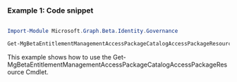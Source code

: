 ### Example 1: Code snippet

```powershell

Import-Module Microsoft.Graph.Beta.Identity.Governance

Get-MgBetaEntitlementManagementAccessPackageCatalogAccessPackageResource -AccessPackageCatalogId $accessPackageCatalogId -Filter "resourceType eq 'Application'" -ExpandProperty "accessPackageResourceScopes" 

```
This example shows how to use the Get-MgBetaEntitlementManagementAccessPackageCatalogAccessPackageResource Cmdlet.

